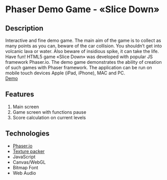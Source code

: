 Phaser Demo Game - «Slice Down»
====================================================
Description
--------
Interactive and fine demo game. The main aim of the game is to collect as many points as you can, beware of the car collision. You shouldn’t get into volcanic lava or water.  Also beware of insidious spike, it can take the life. Have fun!
HTML5 game «Slice Down» was developed with popular JS framework Phaser.io. The demo game demonstrates the ability of creation of such games with Phaser framework. The application can be run on mobile touch devices Apple (iPad, iPhone), MAC and PC.</br> [Demo](https://nixsolutions.github.io/demo-phaser-slice-down/)


Features
--------

1. Main screen
2. Game screen with functions pause
3. Score calculation on current levels

Technologies
------------

* [Phaser.io](https://phaser.io/)
* [Texture packer](https://www.codeandweb.com/texturepacker)
* JavaScript
* Canvas/WebGL
* Bitmap Font
* Web Audio

